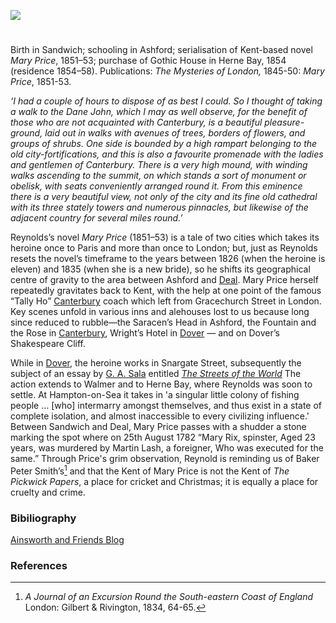 <a href="https://www.kent-maps.online"><img src="https://kent-map.github.io/mdpress/juncture/ve-button.png"></a>
<param ve-config title="G. W. M. Reynolds (1814 – 1879)" author="Peter Merchant" layout="vtl" banner="https://raw.githubusercontent.com/kent-map/images/main/banners/19c.jpg">

<param ve-entity eid="Q17647042" aliases="Dane John">
<param ve-entity eid="Q26163" aliases="Sandwich">
<param ve-entity eid="Q725261" aliases="Ashford">
<param ve-entity eid="Q929286" aliases="Herne Bay">
<param ve-entity eid="Q1011096" aliases="Deal">
<param ve-entity eid="Q179224" aliases="Dover">
<param ve-entity eid="Q5646148" aliases="Hampton-on-Sea">
<param ve-entity eid="Q29303" aliases="Canterbury">
<param ve-entity eid="Q26550125" aliases="Snargate Street">
<param ve-entity eid="Q2551894" aliases="Walmer">

#

Birth in Sandwich; schooling in Ashford; serialisation of Kent-based novel _Mary Price_, 1851–53; purchase of Gothic House in Herne Bay, 1854 (residence 1854–58).   Publications: _The Mysteries of London,_ 1845-50: _Mary Price_, 1851-53.   
<param ve-image url="https://stor.artstor.org/stor/3087858b-da37-4628-9bf4-b8ea685e6b71" label="Sandwich">
<param ve-image url="https://upload.wikimedia.org/wikipedia/commons/5/5d/G_W_M_Reynolds_Author.jpg" label="G. W. M. Reynolds" attribution="White, Public domain, via Wikimedia Commons">
<param ve-map center="Q26163" zoom="10">
<param ve-map center="Q725261" zoom="10">
<param ve-map center="Q929286" zoom="10">

_‘I had a couple of hours to dispose of as best I could. So I thought of taking a walk to the Dane John, which I may as well observe, for the benefit of those who are not acquainted with Canterbury, is a beautiful pleasure-ground, laid out in walks with avenues of trees, borders of flowers, and groups of shrubs. One side is bounded by a high rampart belonging to the old city-fortifications, and this is also a favourite promenade with the ladies and gentlemen of Canterbury. There is a very high mound, with winding walks ascending to the summit, on which stands a sort of monument or obelisk, with seats conveniently arranged round it. From this eminence there is a very beautiful view, not only of the city and its fine old cathedral with its three stately towers and numerous pinnacles, but likewise of the adjacent country for several miles round.’_
<param ve-image url="https://upload.wikimedia.org/wikipedia/commons/8/86/Londres%2C_Edimburgo%2C_Dubl%C3%ADn%2C_1886_107393_%284100573256%29.jpg" label="Dane John Gardens, 1886" attribution="Fondo Antiguo de la Biblioteca de la Universidad de Sevilla from Sevilla, España, CC BY 2.0, via Wikimedia Commons">
<param ve-image url="https://upload.wikimedia.org/wikipedia/commons/4/41/Dane_John_gardens_-_geograph.org.uk_-_746465.jpg" label="Dane John gardens, Canterbury" attribution="David Mills">
<param ve-map center="Q17647042" zoom="10">

Reynolds’s novel _Mary Price_ (1851–53) is a tale of two cities which takes its heroine once to Paris and more than once to London; but, just as Reynolds resets the novel’s timeframe to the years between 1826 (when the heroine is eleven) and 1835 (when she is a new bride), so he shifts its geographical centre of gravity to the area between Ashford and [Deal](/seascape/deal). Mary Price herself repeatedly gravitates back to Kent, with the help at one point of the famous “Tally Ho” [Canterbury](/19c/19c-canterbury) coach which left from Gracechurch Street in London. Key scenes unfold in various inns and alehouses lost to us because long since reduced to rubble—the Saracen’s Head in Ashford, the Fountain and the Rose in [Canterbury](/19c/19c-canterbury), Wright’s Hotel in [Dover](/dickens/19c-dover) — and on Dover’s Shakespeare Cliff. 
<param ve-image url="https://raw.githubusercontent.com/kent-map/images/main/19c/Mary_Price_on_Dover_Beach.jpg" label="Mary Price on Dover Beach">
<param ve-image url="https://upload.wikimedia.org/wikipedia/commons/2/29/Shakespeare_Cliff%2C_Dover%2C_1849_RMG_BHC1212.tiff" label="Shakespeares Cliff, Dover" attribution="Clarkson Frederick Stanfield, Public domain, via Wikimedia Commons">
<param ve-image url="https://raw.githubusercontent.com/kent-map/images/main/dickens/Turner_Dover_D18185410.jpg" label="Joseph Mallord William Turner, ‘Dover ’, c.1825" attribution="digital image © Tate released under Creative Commons CC-BY-NC-ND">
<param ve-map center="Q725261" zoom="10">
<param ve-map center="Q1011096" zoom="10">
<param ve-map center="Q23298" zoom="10">
<param ve-map center="Q29303" zoom="10">

While in [Dover](/dickens/19c-dover), the heroine works in Snargate Street, subsequently the subject of an essay by [G. A. Sala](/19c/19c-sala-biography) entitled [_The Streets of the World_](https://search.proquest.com/britishperiodicals/docview/6520718/fulltextPDF/88A85DA9A4A94A39PQ/3?accountid=9869) The action extends to Walmer and to Herne Bay, where Reynolds was soon to settle. At Hampton-on-Sea it takes in 'a singular little colony of fishing people … [who] intermarry amongst themselves, and thus exist in a state of complete isolation, and almost inaccessible to every civilizing influence.'  Between Sandwich and Deal, Mary Price passes with a shudder a stone marking the spot where on 25th August 1782 “Mary Rix, spinster, Aged 23 years, was murdered by Martin Lash, a foreigner, Who was executed for the same.” Through Price's grim observation, Reynold is reminding us of Baker Peter Smith’s[^ref1] and that the Kent of Mary Price is not the Kent of _The Pickwick Papers_, a place for cricket and Christmas; it is equally a place for cruelty and crime. 
<param ve-image url="https://stor.artstor.org/stor/1f7f1801-76e2-4b52-8fa1-996e0d735573" label="Snargate Street Dover, 1830" attribution="Drawn by G. Shepherd">
<param ve-map center="Q26551025" zoom="10">
<param ve-map center="Q2551894" zoom="10">
<param ve-map center="Q179224" zoom="10">
<param ve-map center="Q929286" zoom="10">
<param ve-map center="Q5646148" zoom="10">
<param ve-map center="Q26163" zoom="10">
<param ve-map center="Q1011096" zoom="10">


### Bibiliography
[Ainsworth and Friends Blog](https://ainsworthandfriends.wordpress.com/2013/02/13/the-man-who-wasnt-dickens/)

### References
[^ref1]: _A Journal of an Excursion Round the South-eastern Coast of England_ London: Gilbert & Rivington, 1834, 64-65.
